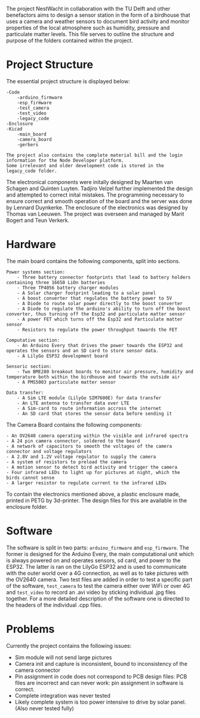 The project NestWacht in collaboration with the TU Delft and other benefactors aims to design a sensor station in the form of a birdhouse that uses a camera and weather sensors to document bird activity and monitor properties of the local atmosphere such as humidity, pressure and particulate matter levels. 
This file serves to outline the structure and purpose of the folders contained within the project.

# Project Structure
The essential project structure is displayed below:

    -Code
        -arduino_firmware
        -esp_firmware
        -test_camera
        -test_video
        -legacy_code
    -Enclosure
    -Kicad
        -main_board
        -camera_board
        -gerbers

    The project also contains the complete material bill and the login information for the Node Developer platform.
    Some irrelevant and older development code is stored in the legacy_code folder. 


The electronical components were initally designed by Maarten van Schagen and Quinten Luyten. Tadjiro Velzel further implemented the design and attempted to correct inital mistakes.
The programming necessary to ensure correct and smooth operation of the board and the server was done by Lennard Duynkerke.
The enclosure of the electronics was designed by Thomas van Leeuwen.
The project was overseen and managed by Marit Bogert and Teun Verkerk.

# Hardware
The main board contains the following components, split into sections.

    Power systems section:
        - Three battery connector footprints that lead to battery holders containing three 16650 LiOn batteries
        - Three TP4056 battery charger modules
        - A Solar charger footprint leading to a solar panel
        - A boost converter that regulates the battery power to 5V
        - A Diode to route solar power directly to the boost converter
        - A Diode to regulate the arduino's ability to turn off the boost converter, thus turning off the Esp32 and particulate matter sensor
        - A power FET which turns off the Esp32 and Particulate matter sensor
        - Resistors to regulate the power throughput towards the FET

    Computative section:
        - An Arduino Every that drives the power towards the ESP32 and operates the sensors and an SD card to store sensor data.
        - A LilyGo ESP32 development board

    Sensoric section:
        - Two BME280 breakout boards to monitor air pressure, humidity and temperature both within the birdhouse and towards the outside air
        - A PMS5003 particulate matter sensor

    Data transfer:
        - A Sim LTE module (LilyGo SIM7600E) for data transfer
        - An LTE antenna to transfer data over LTE
        - A Sim-card to route information accross the internet
        - An SD card that stores the sensor data before sending it

The Camera Board contains the following components:

    - An OV2640 camera operating within the visible and infrared spectra 
    - A 24 pin camera connector, soldered to the board
    - A network of capacitors to smooth the voltages of the camera connector and voltage regulators
    - A 2.8V and 1.2V voltage regulator to supply the camera
    - A system of resistors to preload the camera
    - A motion sensor to detect bird activity and trigger the camera
    - Four infrared LEDs to light up for pictures at night, which the birds cannot sense
    - A larger resistor to regulate current to the infrared LEDs

To contain the electronics mentioned above, a plastic enclosure made, printed in PETG by 3d-printer. The design files for this are available in the enclosure folder.

# Software
The software is split in two parts: `arduino_firmware` and `esp_firmware`. The former is designed for the Arduino Every, the main computational unit which is always powered on and operates sensors, sd card, and power to the ESP32. The latter is ran on the LilyGo ESP32 and is used to communicate with the outer world over a 4G connection, as well as to take pictures with the OV2640 camera. Two test files are added in order to test a specific part of the software, `test_camera` to test the camera either over WiFi or over 4G and `test_video` to record an .avi video by sticking individual .jpg files together. For a more detailed description of the software one is directed to the headers of the individual .cpp files.

# Problems
Currently the project contains the following issues:
* Sim module will not send large pictures
* Camera init and capture is inconsistent, bound to inconsistency of the camera connector
* Pin assignment in code does not correspond to PCB design files: PCB files are incorrect and can never work: pin assignment in software is correct.
* Complete integration was never tested
* Likely complete system is too power intensive to drive by solar panel. (Also never tested fully)


    